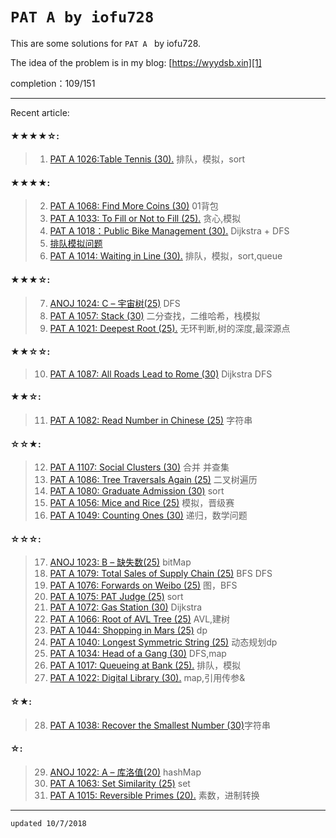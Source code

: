 # `PAT A by iofu728 `

This are some solutions for `PAT A ` by iofu728.

The idea of the problem is in my blog: [https://wyydsb.xin][1]

completion：109/151

-----

Recent article:

#### ★★★★☆:
> 1. [PAT A 1026:Table Tennis (30).][9] 排队，模拟，sort

#### ★★★★:
> 2. [PAT A 1068: Find More Coins (30)][20] 01背包
> 3. [PAT A 1033: To Fill or Not to Fill (25).][10] 贪心,模拟
> 4. [PAT A 1018：Public Bike Management (30).][2] Dijkstra + DFS
> 5. [排队模拟问题][3]
> 6. [PAT A 1014: Waiting in Line (30).][5] 排队，模拟，sort,queue

#### ★★★☆:
> 7. [ANOJ  1024: C – 宇宙树(25)][22] DFS
> 8. [PAT A 1057: Stack (30)][17] 二分查找，二维哈希，栈模拟
> 9. [PAT A 1021: Deepest Root (25).][8] 无环判断,树的深度,最深源点

#### ★★☆☆:
> 10. [PAT A 1087: All Roads Lead to Rome (30)][31] Dijkstra DFS

#### ★★☆:
> 11. [PAT A 1082: Read Number in Chinese (25)][25] 字符串

#### ☆☆★:
> 12. [PAT A 1107: Social Clusters (30)][32] 合并 并查集
> 13. [PAT A 1086: Tree Traversals Again (25)][30] 二叉树遍历
> 14. [PAT A 1080: Graduate Admission (30)][29] sort
> 15. [PAT A 1056: Mice and Rice (25)][16] 模拟，晋级赛
> 16. [PAT A 1049: Counting Ones (30)][15] 递归，数学问题

#### ☆☆☆:
> 17. [ANOJ  1023: B – 缺失数(25)][23] bitMap
> 18. [PAT A 1079: Total Sales of Supply Chain (25)][28] BFS DFS
> 19. [PAT A 1076: Forwards on Weibo (25)][27] 图，BFS
> 20. [PAT A 1075: PAT Judge (25)][26] sort
> 21. [PAT A 1072: Gas Station (30)][21] Dijkstra
> 22. [PAT A 1066: Root of AVL Tree (25)][19] AVL,建树
> 23. [PAT A 1044: Shopping in Mars (25)][14] dp
> 24. [PAT A 1040: Longest Symmetric String (25)][13] 动态规划dp
> 25. [PAT A 1034: Head of a Gang (30)][11] DFS,map
> 26. [PAT A 1017: Queueing at Bank (25).][4] 排队，模拟
> 27. [PAT A 1022: Digital Library (30).][7] map,引用传参&

#### ☆★:
> 28. [PAT A 1038: Recover the Smallest Number (30)][12]字符串

#### ☆:
> 29. [ANOJ  1022: A – 库洛值(20)][24] hashMap
> 30. [PAT A 1063: Set Similarity (25)][18] set
> 31. [PAT A 1015: Reversible Primes (20).][6] 素数，进制转换
-----
`updated 10/7/2018`


[1]:http://wyydsb.xin/pat/            "乌云压顶是吧"
[2]: http://wyydsb.xin/pat/1018.html  "PAT A 1018: Public Bike Management (30)★★★★"
[3]: http://wyydsb.xin/pat/sort.html  "排队模拟问题分析"
[4]: http://wyydsb.xin/pat/1017.html  "PAT A 1017: Queueing at Bank (25)☆☆☆"
[5]: http://wyydsb.xin/pat/1014.html  "PAT A 1014: Waiting in Line (30)★★★★"
[6]: http://wyydsb.xin/pat/1015.html  "PAT A 1015:  Reversible Primes (20)☆"
[7]: http://wyydsb.xin/pat/1022.html  "PAT A 1022: Digital Library (30)☆☆☆"
[8]: http://wyydsb.xin/pat/1021.html  "PAT A 1021: Deepest Root (25)★★★☆"
[9]: http://wyydsb.xin/pat/1026.html  "PAT A 1026: Table Tennis (30)★★★★☆"
[10]:http://wyydsb.xin/pat/1033.html  "PAT A 1033: To Fill or Not to Fill (25)★★★★"
[11]:http://wyydsb.xin/pat/1034.html  "PAT A 1034: Head of a Gang (30) ☆☆☆"
[12]:http://wyydsb.xin/pat/1038.html  "PAT A 1038: Recover the Smallest Number (30)☆☆★"
[13]:http://wyydsb.xin/pat/1040.html  "PAT A 1040: Longest Symmetric String (25)☆☆☆"
[14]:http://wyydsb.xin/pat/1044.html  "PAT A 1044: Shopping in Mars (25)☆☆☆"
[15]:http://wyydsb.xin/pat/1049.html  "PAT A 1049: Counting Ones (30)☆☆★"
[16]:http://wyydsb.xin/pat/1056.html  "PAT A 1056: Mice and Rice (25)☆☆★"
[17]:http://wyydsb.xin/pat/1057.html  "PAT A 1057: Stack (30)★★★☆"
[18]:http://wyydsb.xin/pat/1063.html  "PAT A 1063: Set Similarity (25)☆"
[19]:http://wyydsb.xin/pat/1066.html  "PAT A 1066: Root of AVL Tree (25)☆☆☆"
[20]:http://wyydsb.xin/pat/1068.html  "PAT A 1068: Find More Coins (30)★★★★"
[21]:http://wyydsb.xin/pat/1072.html  "PAT A 1072: Gas Station (30)☆☆☆"
[22]:http://wyydsb.xin/pat/anoj2018II.html#_1024-c-–-宇宙树-★★★☆ "ANOJ 2018 模拟2 C 宇宙树"
[23]:http://wyydsb.xin/pat/anoj2018II.html#_1023-b-–-缺失数-☆☆☆  "ANOJ 2018 模拟2 B 缺失数"
[24]:http://wyydsb.xin/pat/anoj2018II.html#_1022-a-–-库洛值-☆    "ANOJ 2018 模拟2 A 库洛值"
[25]:http://wyydsb.xin/pat/1082.html  "PAT A 1082: Read Number in Chinese (25)★★☆"
[26]:http://wyydsb.xin/pat/1075.html  "PAT A 1075: PAT Judge (25)☆☆☆"
[27]:http://wyydsb.xin/pat/1076.html  "PAT A 1076: Forwards on Weibo 30 ☆☆☆"
[28]:http://wyydsb.xin/pat/1079.html  "PAT A 1079: Total Sales of Supply Chain 25 ☆☆☆"
[29]:http://wyydsb.xin/pat/1080.html  "PAT A 1080: Graduate Admission 30 ☆☆★"
[30]:http://wyydsb.xin/pat/1086.html  "PAT A 1086: Tree Traversals Again 25 ☆☆★"
[31]:http://wyydsb.xin/pat/1086.html  "PAT A 1087: All Roads Lead to Rome 30 ★★☆☆"
[32]:http://wyydsb.xin/pat/1107.html  "PAT A 1107: Social Clusters 30 ☆☆★"

